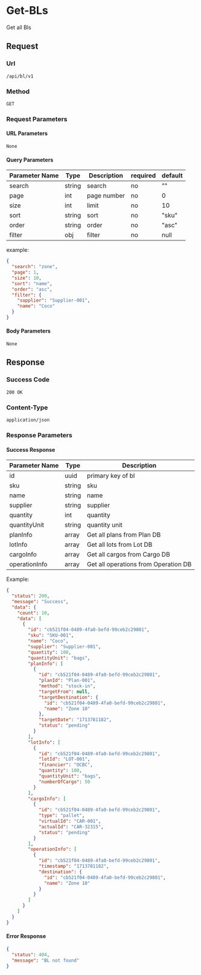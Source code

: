 # Get-BLs

Get all Bls

## Request

### Url

`/api/bl/v1`

### Method

`GET`

### Request Parameters

#### URL Parameters

`None`

#### Query Parameters

| Parameter Name | Type   | Description | required | default |
|----------------|--------|-------------|----------|---------|
| search         | string | search      | no       | ""      |
| page           | int    | page number | no       | 0       |
| size           | int    | limit       | no       | 10      |
| sort           | string | sort        | no       | "sku"   |
| order          | string | order       | no       | "asc"   |
| filter         | obj    | filter      | no       | null    |

example:

```json
{
  "search": "zone",
  "page": 1,
  "size": 10,
  "sort": "name",
  "order": "asc",
  "filter": {
    "supplier": "Supplier-001",
    "name": "Coco"
  }
}

```

#### Body Parameters

`None`

## Response

### Success Code

`200 OK`

### Content-Type

`application/json`

### Response Parameters

#### Success Response

| Parameter Name | Type   | Description                          |
|----------------|--------|--------------------------------------|
| id             | uuid   | primary key of bl                    |
| sku            | string | sku                                  |
| name           | string | name                                 |
| supplier       | string | supplier                             |
| quantity       | int    | quantity                             |
| quantityUnit   | string | quantity unit                        |
| planInfo       | array  | Get all plans from Plan DB           |
| lotInfo        | array  | Get all lots from Lot DB             |
| cargoInfo      | array  | Get all cargos from Cargo DB         |
| operationInfo  | array  | Get all operations from Operation DB |

Example:

```json
{
  "status": 200,
  "message": "Success",
  "data": {
    "count": 10,
    "data": [
      {
        "id": "cb521f04-0489-4fa0-befd-99ceb2c29801",
        "sku": "SKU-001",
        "name": "Coco",
        "supplier": "Supplier-001",
        "quantity": 100,
        "quantityUnit": "bags",
        "planInfo": [
          {
            "id": "cb521f04-0489-4fa0-befd-99ceb2c29801",
            "planId": "Plan-001",
            "method": "stock-in",
            "targetFrom": null,
            "targetDestination": {
              "id": "cb521f04-0489-4fa0-befd-99ceb2c29801",
              "name": "Zone 10"
            },
            "targetDate": "1713781182",
            "status": "pending"
          }
        ],
        "lotInfo": [
          {
            "id": "cb521f04-0489-4fa0-befd-99ceb2c29801",
            "lotId": "LOT-001",
            "financier": "OCBC",
            "quantity": 100,
            "quantityUnit": "bags",
            "numberOfCargo": 50
          }
        ],
        "cargoInfo": [
          {
            "id": "cb521f04-0489-4fa0-befd-99ceb2c29801",
            "type": "pallet",
            "virtualId": "CAR-001",
            "actualId": "CAR-32315",
            "status": "pending"
          }
        ],
        "operationInfo": [
          {
            "id": "cb521f04-0489-4fa0-befd-99ceb2c29801",
            "timestamp": "1713781182",
            "destination": {
              "id": "cb521f04-0489-4fa0-befd-99ceb2c29801",
              "name": "Zone 10"
            }
          }
        ]
      }
    ]
  }
}
```

#### Error Response

```json
{
  "status": 404,
  "message": "BL not found"
}
```